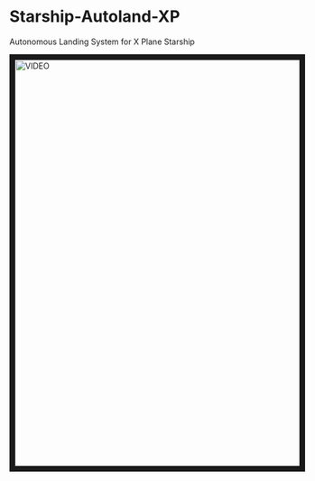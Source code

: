 # Starship-Autoland-XP
Autonomous Landing System for X Plane Starship

<a href="http://www.youtube.com/watch?feature=player_embedded&v=wBW_3oggTTE
" target="_blank"><img src="http://img.youtube.com/vi/wBW_3oggTTE/0.jpg" 
alt="VIDEO" width="1280" height="720" border="10" /></a>
